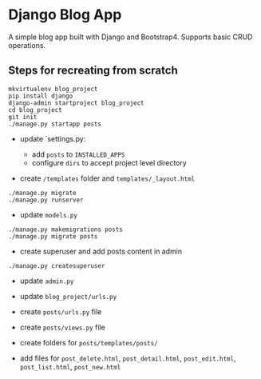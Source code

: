 # Django Blog App

A simple blog app built with Django and Bootstrap4. Supports basic CRUD operations. 

## Steps for recreating from scratch 

```
mkvirtualenv blog_project 
pip install django 
django-admin startproject blog_project
cd blog_project
git init
./manage.py startapp posts 
```

- update `settings.py:
  * add `posts`  to `INSTALLED_APPS` 
  * configure `dirs` to accept project level directory 

- create `/templates` folder and `templates/_layout.html`

```
./manage.py migrate
./manage.py runserver
```

- update `models.py`
```
./manage.py makemigrations posts 
./manage.py migrate posts
```

- create superuser and add posts content in admin
```
./manage.py createsuperuser
```

- update `admin.py`

- update `blog_project/urls.py`
- create `posts/urls.py` file 
- create `posts/views.py` file 

- create folders for `posts/templates/posts/`
- add files for `post_delete.html`, `post_detail.html`, `post_edit.html`, `post_list.html`, `post_new.html`